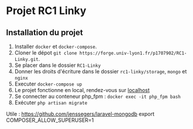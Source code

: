 # Projet RC1 Linky

## Installation du projet

1. Installer `docker` et `docker-compose`.
2. Cloner le dépot `git clone https://forge.univ-lyon1.fr/p1707902/RC1-Linky.git`.
3. Se placer dans le dossier `RC1-Linky` 
4. Donner les droits d'écriture dans le dossier `rc1-linky/storage`, `mongo` et `nginx`
5. Executer `docker-compose up`
6. Le projet fonctionne en local, rendez-vous sur [localhost](http://127.0.0.1)
7. Se connecter au conteneur php_fpm : `docker exec -it php_fpm bash`
8. Exécuter `php artisan migrate`


Utile :
https://github.com/jenssegers/laravel-mongodb
export COMPOSER_ALLOW_SUPERUSER=1